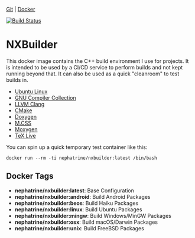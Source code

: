 [Git](https://code.nephatrine.net/nephatrine/docker-nxbuilder) |
[Docker](https://hub.docker.com/r/nephatrine/nxbuilder/)

[![Build Status](https://ci.nephatrine.net/api/badges/nephatrine/docker-nxbuilder/status.svg?ref=refs/heads/mingw)](https://ci.nephatrine.net/nephatrine/docker-nxbuilder)

# NXBuilder

This docker image contains the C++ build environment I use for projects. It is
intended to be used by a CI/CD service to perform builds and not kept running
beyond that. It can also be used as a quick "cleanroom" to test builds in.

- [Ubuntu Linux](https://ubuntu.com/)
- [GNU Compiler Collection](https://gcc.gnu.org/)
- [LLVM Clang](https://clang.llvm.org/)
- [CMake](https://cmake.org/)
- [Doxygen](http://www.doxygen.nl/)
- [M.CSS](https://mcss.mosra.cz/documentation/doxygen/)
- [Moxygen](https://github.com/sourcey/moxygen)
- [TeX Live](https://www.tug.org/texlive/)

You can spin up a quick temporary test container like this:

~~~
docker run --rm -ti nephatrine/nxbuilder:latest /bin/bash
~~~

## Docker Tags

- **nephatrine/nxbuilder:latest**: Base Configuration
- **nephatrine/nxbuilder:android**: Build Android Packages
- **nephatrine/nxbuilder:beos**: Build Haiku Packages
- **nephatrine/nxbuilder:linux**: Build Ubuntu Packages
- **nephatrine/nxbuilder:mingw**: Build Windows/MinGW Packages
- **nephatrine/nxbuilder:osx**: Build macOS/Darwin Packages
- **nephatrine/nxbuilder:unix**: Build FreeBSD Packages
